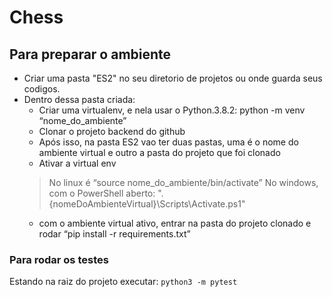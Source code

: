# Chess

## Para preparar o ambiente

 - Criar uma pasta "ES2" no seu diretorio de projetos ou onde guarda seus codigos.
 - Dentro dessa pasta criada:
	 - Criar uma virtualenv, e nela usar o Python.3.8.2: python -m venv “nome_do_ambiente”
	 - Clonar o projeto backend do github
	 - Após isso, na pasta ES2 vao ter duas pastas, uma é o nome do ambiente virtual e outro a pasta do projeto que foi clonado
	 - Ativar a virtual env
	  > No linux é “source  nome_do_ambiente/bin/activate” 
	  > No windows, com o PowerShell aberto: ".{nomeDoAmbienteVirtual}\Scripts\Activate.ps1"
	 - com o ambiente virtual ativo, entrar na pasta do projeto clonado e  rodar “pip install -r requirements.txt”

### Para rodar os testes

Estando na raiz do projeto executar: `python3 -m pytest`